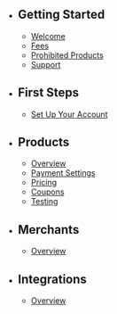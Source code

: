 - ## Getting Started

  - [Welcome](/docs/{{version}}/welcome)
  - [Fees](/docs/{{version}}/fees)
  - [Prohibited Products](/docs/{{version}}/prohibited-products)
  - [Support](/docs/{{version}}/support)

- ## First Steps

  - [Set Up Your Account](/docs/{{version}}/account-setup)

- ## Products

  - [Overview](/docs/{{version}}/products)
  - [Payment Settings](/docs/{{version}}/products#product-payment-settings)
  - [Pricing](/docs/{{version}}/products#product-pricing)
  - [Coupons](/docs/{{version}}/products#product-coupons)
  - [Testing](/docs/{{version}}/products#product-testing)
  
- ## Merchants

  - [Overview](/docs/{{version}}/merchants)

- ## Integrations

  - [Overview](/docs/{{version}}/integrations)
